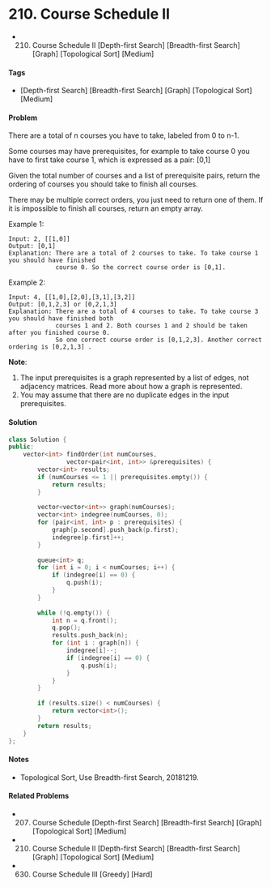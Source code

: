 # 210. Course Schedule II
- 210. Course Schedule II [Depth-first Search] [Breadth-first Search] [Graph] [Topological Sort] [Medium]

#### Tags
- [Depth-first Search] [Breadth-first Search] [Graph] [Topological Sort] [Medium]

#### Problem
There are a total of n courses you have to take, labeled from 0 to n-1.

Some courses may have prerequisites, for example to take course 0 you have to first take course 1, which is expressed as a pair: [0,1]

Given the total number of courses and a list of prerequisite pairs, return the ordering of courses you should take to finish all courses.

There may be multiple correct orders, you just need to return one of them. If it is impossible to finish all courses, return an empty array.

Example 1:

    Input: 2, [[1,0]] 
    Output: [0,1]
    Explanation: There are a total of 2 courses to take. To take course 1 you should have finished   
                 course 0. So the correct course order is [0,1].

Example 2:

    Input: 4, [[1,0],[2,0],[3,1],[3,2]]
    Output: [0,1,2,3] or [0,2,1,3]
    Explanation: There are a total of 4 courses to take. To take course 3 you should have finished both     
                 courses 1 and 2. Both courses 1 and 2 should be taken after you finished course 0. 
                 So one correct course order is [0,1,2,3]. Another correct ordering is [0,2,1,3] .

**Note**:

1. The input prerequisites is a graph represented by a list of edges, not adjacency matrices. Read more about how a graph is represented.
2. You may assume that there are no duplicate edges in the input prerequisites.

#### Solution
``` C++
class Solution {
public:
    vector<int> findOrder(int numCourses, 
                vector<pair<int, int>> &prerequisites) {
        vector<int> results;
        if (numCourses <= 1 || prerequisites.empty()) {
            return results;
        }
        
        vector<vector<int>> graph(numCourses);
        vector<int> indegree(numCourses, 0);
        for (pair<int, int> p : prerequisites) {
            graph[p.second].push_back(p.first);
            indegree[p.first]++;
        }
        
        queue<int> q;
        for (int i = 0; i < numCourses; i++) {
            if (indegree[i] == 0) {
                q.push(i);
            }
        }
        
        while (!q.empty()) {
            int n = q.front();
            q.pop();
            results.push_back(n);
            for (int i : graph[n]) {
                indegree[i]--;
                if (indegree[i] == 0) {
                    q.push(i);
                }
            }
        }
        
        if (results.size() < numCourses) {
            return vector<int>();
        }
        return results;
    }
};
```

#### Notes
- Topological Sort, Use Breadth-first Search, 20181219.

#### Related Problems
- 207. Course Schedule [Depth-first Search] [Breadth-first Search] [Graph] [Topological Sort] [Medium]
- 210. Course Schedule II [Depth-first Search] [Breadth-first Search] [Graph] [Topological Sort] [Medium]
- 630. Course Schedule III [Greedy] [Hard]
